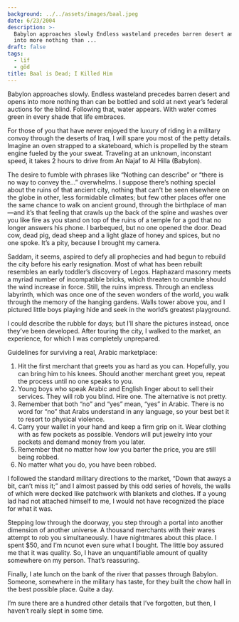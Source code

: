 ```yaml
---
background: ../../assets/images/baal.jpeg
date: 6/23/2004
description: >-
  Babylon approaches slowly Endless wasteland precedes barren desert and opens
  into more nothing than ...
draft: false
tags:
  - lïf
  - göd
title: Baal is Dead; I Killed Him
---
```

  
Babylon approaches slowly. Endless wasteland precedes barren desert and opens into more nothing than can be bottled and sold at next year’s federal auctions for the blind. Following that, water appears. With water comes green in every shade that life embraces.  
  
For those of you that have never enjoyed the luxury of riding in a military convoy through the deserts of Iraq, I will spare you most of the petty details. Imagine an oven strapped to a skateboard, which is propelled by the steam engine fueled by the your sweat. Traveling at an unknown, inconstant speed, it takes 2 hours to drive from An Najaf to Al Hilla (Babylon).  
  
The desire to fumble with phrases like “Nothing can describe” or “there is no way to convey the…” overwhelms. I suppose there’s nothing special about the ruins of that ancient city, nothing that can't be seen elsewhere on the globe in other, less formidable climates; but few other places offer one the same chance to walk on ancient ground, through the birthplace of man—and it’s that feeling that crawls up the back of the spine and washes over you like fire as you stand on top of the ruins of a temple for a god that no longer answers his phone. I barbequed, but no one opened the door. Dead cow, dead pig, dead sheep and a light glaze of honey and spices, but no one spoke. It’s a pity, because I brought my camera.  
  
Saddam, it seems, aspired to defy all prophecies and had begun to rebuild the city before his early resignation. Most of what has been rebuilt resembles an early toddler’s discovery of Legos. Haphazard masonry meets a myriad number of incompatible bricks, which threaten to crumble should the wind increase in force. Still, the ruins impress. Through an endless labyrinth, which was once one of the seven wonders of the world, you walk through the memory of the hanging gardens. Walls tower above you, and I pictured little boys playing hide and seek in the world’s greatest playground.  
  
I could describe the rubble for days; but I’ll share the pictures instead, once they’ve been developed. After touring the city, I walked to the market, an experience, for which I was completely unprepared.  
  
Guidelines for surviving a real, Arabic marketplace:  
  
1. Hit the first merchant that greets you as hard as you can. Hopefully, you can bring him to his knees. Should another merchant greet you, repeat the process until no one speaks to you.  
1. Young boys who speak Arabic and English linger about to sell their services. They will rob you blind. Hire one. The alternative is not pretty.  
1. Remember that both “no” and “yes” mean, “yes” in Arabic. There is no word for “no” that Arabs understand in any language, so your best bet it to resort to physical violence.  
1. Carry your wallet in your hand and keep a firm grip on it. Wear clothing with as few pockets as possible. Vendors will put jewelry into your pockets and demand money from you later.  
1. Remember that no matter how low you barter the price, you are still being robbed.  
1. No matter what you do, you have been robbed.  
  
I followed the standard military directions to the market, “Down that aways a bit, can’t miss it;” and I almost passed by this odd series of hovels, the walls of which were decked like patchwork with blankets and clothes. If a young lad had not attached himself to me, I would not have recognized the place for what it was.  
  
Stepping low through the doorway, you step through a portal into another dimension of another universe. A thousand merchants with their wares attempt to rob you simultaneously. I have nightmares about this place. I spent \$50, and I’m ncunot even sure what I bought. The little boy assured me that it was quality. So, I have an unquantifiable amount of quality somewhere on my person. That’s reassuring.  
  
Finally, I ate lunch on the bank of the river that passes through Babylon. Someone, somewhere in the military has taste, for they built the chow hall in the best possible place. Quite a day.  
  
I’m sure there are a hundred other details that I’ve forgotten, but then, I haven’t really slept in some time.  
